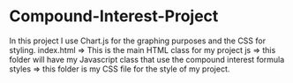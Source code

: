 # Compound-Interest-Project
In this project I use Chart.js for the graphing purposes and the CSS for styling.
index.html => This is the main HTML class for my project
js => this folder will have my Javascript class that use the compound interest formula
styles => this folder is my CSS file for the style of my project.
